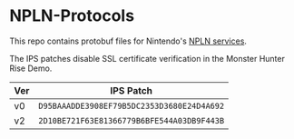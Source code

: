 # NPLN-Protocols
This repo contains protobuf files for Nintendo's [NPLN services](https://github.com/kinnay/NintendoClients/wiki/NPLN-Servers).

The IPS patches disable SSL certificate verification in the Monster Hunter Rise Demo.

| Ver | IPS Patch |
| --- | --- |
| v0 | `D95BAAADDE3908EF79B5DC2353D3680E24D4A692` |
| v2 | `2D10BE721F63E81366779B6BFE544A03DB9F443B` |
